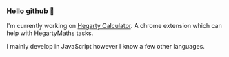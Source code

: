 ### Hello github 👋

I'm currently working on [Hegarty Calculator](https://github.com/HegartyCalculator). A chrome extension which can help with HegartyMaths tasks.

I mainly develop in JavaScript however I know a few other languages.
